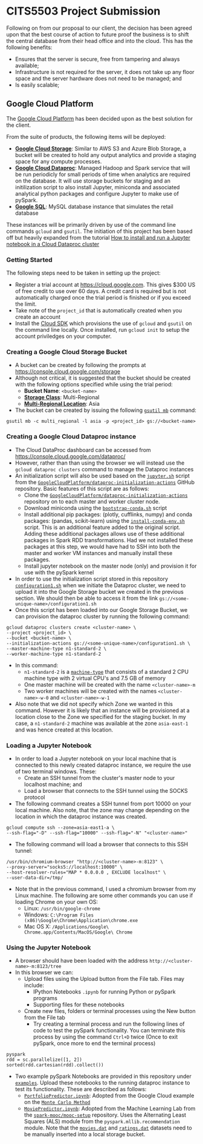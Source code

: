 # CITS5503 Project Submission

Following on from our proposal to our client, the decision has been agreed upon that the best course of action to future proof the business is to shift the central database from their head office and into the cloud. This has the following benefits:
- Ensures that the server is secure, free from tampering and always available;
- Infrastructure is not required for the server, it does not take up any floor space and the server hardware does not need to be managed; and
- Is easily scalable;

## Google Cloud Platform
The [Google Cloud Platform][GCP] has been decided upon as the best solution for the client. 

From the suite of products, the following items will be deployed:
- [**Google Cloud Storage**][constorage]: Similar to AWS S3 and Azure Blob Storage, a bucket will be created to hold any output analytics and provide a staging space for any compute processes.
- [**Google Cloud Dataproc**][condataproc]: Managed Hadoop and Spark service that will be run periodicly for small periods of time when analytics are required on the database. It will use storage buckets for staging and an initilization script to also install Jupyter, miniconda and associated analytical python packages and configure Jupyter to make use of pySpark.
- [**Google SQL**][consql]: MySQL database instance that simulates the retail database

These instances will be primarily driven by use of the command line commands `gcloud` and `gsutil`. The initiation of this project has been based off but heavily expanded from the tutorial [How to install and run a Jupyter notebook in a Cloud Dataproc cluster][tutorial]

### Getting Started
The following steps need to be taken in setting up the project:
- Register a trial account at https://cloud.google.com. This gives $300 US of free credit to use over 60 days. A credit card is required but is not automatically charged once the trial period is finished or if you exceed the limit.
- Take note of the `project_id` that is automatically created when you create an account
- Install the [Cloud SDK][cloudsdk] which provisions the use of `gcloud` and `gsutil` on the command line locally. Once installed, run `gcloud init` to setup the account priviledges on your computer. 

### Creating a Google Cloud Storage Bucket
- A bucket can be created by following the prompts at https://console.cloud.google.com/storage
- Although not critical, it is suggested that the bucket should be created with the following options specified while using the trial period:
    - **Bucket Name**: `<bucket-name>`
    - [**Storage Class**][stclass]: Multi-Regional
    - [**Multi-Regional Location**][mrlocation]: Asia
- The bucket can be created by issuing the following [`gsutil mb`][gsutilmb] command:
```
gsutil mb -c multi_regional -l asia -p <project_id> gs://<bucket-name>
```

### Creating a Google Cloud Dataproc instance
- The Cloud DataProc dashboard can be accessed from https://console.cloud.google.com/dataproc/
- However, rather than than using the browser we will instead use the `gcloud dataproc clusters` command to manage the Dataproc instances
- An initialization script will also be used based on the [`jupyter.sh`][jupyter] script from the [`GoogleCloudPlatform/dataproc-initialization-actions`][dpinit] GitHub repository. Basic features of this script are as follows:
    - Clone the [`GoogleCloudPlatform/dataproc-initialization-actions`][dpinit] repository on to each master and worker cluster node.
    - Download miniconda using the [`bootstrap-conda.sh`][scrconda] script
    - Install additional pip packages: (plotly, cufflinks, numpy) and conda packages: (pandas, scikit-learn) using the [`install-conda-env.sh`][scrcondaenv] script. This is an additional feature added to the original script. Adding these additional packages allows use of these additional packages in Spark RDD transformations. Had we not installed these packages at this step, we would have had to SSH into both the master and worker VM instances and manually install these packages.
    - Install jupyter notebook on the master node (only) and provision it for use with the pySpark kernel
- In order to use the initialization script stored in this repository [`configuration1.sh`][scrconfig] when we initiate the Dataproc cluster, we need to upload it into the Google Storage bucket we created in the previous section. We should then be able to access it from the link `gs://<some-unique-name>/configuration1.sh`
- Once this script has been loaded into our Google Storage Bucket, we can provision the dataproc cluster by running the following command:
```
gcloud dataproc clusters create <cluster-name> \ 
--project <project_id> \
--bucket <bucket-name> \
--initialization-actions gs://<some-unique-name>/configuration1.sh \
--master-machine-type n1-standard-2 \
--worker-machine-type n1-standard-2
```
- In this command: 
    - `n1-standard-2` is a [`machine-type`][mtypes] that consists of a standard 2 CPU machine type with 2 virtual CPU's and 7.5 GB of memory
    - One master machine will be created with the name `<cluster-name>-m`
    - Two worker machines will be created with the names `<cluster-name>-w-0` and `<cluster-name>-w-1`
- Also note that we did not specify which Zone we wanted in this command. However it is likely that an instance will be provisioned at a location close to the Zone we specified for the staging bucket. In my case, a `n1-standard-2` machine was available at the zone `asia-east-1` and was hence created at this location.
    
 ### Loading a Jupyter Notebook
- In order to load a Jupyter notebook on your local machine that is connected to this newly created dataproc instance, we require the use of two terminal windows. These:
    - Create an SSH tunnel from the cluster's master node to your localhost machine; and
    - Load a browser that connects to the SSH tunnel using the SOCKS protocol
- The following command creates a SSH tunnel from port 10000 on your local machine. Also note, that the zone may change depending on the location in which the dataproc instance was created.
```
gcloud compute ssh --zone=asia-east1-a \
--ssh-flag="-D" --ssh-flag="10000" --ssh-flag="-N" "<cluster-name>"
```
- The following command will load a browser that connects to this SSH tunnel:
```
/usr/bin/chromium-browser "http://<cluster-name>-m:8123" \
--proxy-server="socks5://localhost:10000" \
--host-resolver-rules="MAP * 0.0.0.0 , EXCLUDE localhost" \ 
--user-data-dir=/tmp/
```
- Note that in the previous command, I used a chromium browser from my Linux machine. The following are some other commands you can use if loading Chrome on your own OS:
    - Linux: `/usr/bin/google-chrome`
    - Windows: `C:\Program Files (x86)\Google\Chrome\Application\chrome.exe`
    - Mac OS X: `/Applications/Google\ Chrome.app/Contents/MacOS/Google\ Chrome`
    
### Using the Jupyter Notebook
- A browser should have been loaded with the address `http://<cluster-name>-m:8123/tree`
- In this browser we can:
    - Upload files using the Upload button from the File tab. Files may include:
        - IPython Notebooks `.ipynb` for running Python or pySpark programs
        - Supporting files for these notebooks
    - Create new files, folders or terminal processes using the New button from the File tab
        - Try creating a terminal process and run the following lines of code to test the pySpark functionality. You can terminate this process by using the command `Ctrl+D` twice (Once to exit pySpark, once more to end the terminal process)
```
pyspark
rdd = sc.parallelize([1, 2])
sorted(rdd.cartesian(rdd).collect())
```
- Two example pySpark Notebooks are provided in this repository under [`examples`][flexamples]. Upload these notebooks to the running dataproc instance to test its functionality. These are described as follows:
    - [`PortfolioPredictor.ipynb`][ipynbPP]: Adopted from the Google Cloud example on the [`Monte Carlo Method`][exMCM]
    - [`MoviePredictor.ipynb`][exMP]: Adopted from the Machine Learning Lab from the [`spark-mooc/mooc-setup`][smms] repository. Uses the Alternating Least Squares (ALS) module from the `pyspark.mllib.recommendation` module. Note that the [`movies.dat`][mdat] and [`ratings.dat`][rdat] datasets need to be manually inserted into a local storage bucket.
    
[gcp]: https://cloud.google.com
[constorage]: https://console.cloud.google.com/storage
[condataproc]: https://console.cloud.google.com/dataproc/
[consql]: https://console.cloud.google.com/sql/
[tutorial]: https://cloud.google.com/dataproc/docs/tutorials/jupyter-notebook
[cloudsdk]: https://cloud.google.com/sdk/downloads
[stclass]: https://cloud.google.com/storage/docs/storage-classes
[mrlocation]: https://cloud.google.com/storage/docs/bucket-locations
[gsutilmb]: https://cloud.google.com/storage/docs/gsutil/commands/mb
[jupyter]: https://github.com/GoogleCloudPlatform/dataproc-initialization-actions/blob/master/jupyter/jupyter.sh
[dpinit]: https://github.com/GoogleCloudPlatform/dataproc-initialization-actions
[scrconda]: https://github.com/GoogleCloudPlatform/dataproc-initialization-actions/blob/master/conda/bootstrap-conda.sh
[scrcondaenv]: https://github.com/GoogleCloudPlatform/dataproc-initialization-actions/blob/master/conda/install-conda-env.sh
[scrconfig]: https://github.com/ScottMcCormack/CITS5503/blob/master/configuration1.sh
[mtypes]: https://cloud.google.com/compute/docs/machine-types
[flexamples]: https://github.com/ScottMcCormack/CITS5503/tree/master/examples
[ipynbPP]: https://github.com/ScottMcCormack/CITS5503/blob/master/examples/PortfolioPredictor.ipynb
[exMCM]: https://cloud.google.com/solutions/monte-carlo-methods-with-hadoop-spark
[exMP]: https://github.com/ScottMcCormack/CITS5503/blob/master/examples/MoviePredictor.ipynb
[smms]: https://github.com/spark-mooc/mooc-setup
[mdat]: https://storage.googleapis.com/st-21875529/movies.dat
[rdat]: https://storage.googleapis.com/st-21875529/ratings.dat